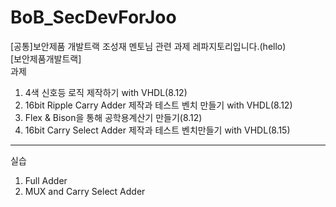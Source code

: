 # BoB_SecDevForJoo
[공통]보안제품 개발트랙 조성재 멘토님 관련 과제 레파지토리입니다.(hello)  
[보안제품개발트랙]  
과제  
  1. 4색 신호등 로직 제작하기 with VHDL(8.12)  
  2. 16bit Ripple Carry Adder 제작과 테스트 벤치 만들기 with VHDL(8.12)  
  3. Flex & Bison을 통해 공학용계산기 만들기(8.12)  
  4. 16bit Carry Select Adder 제작과 테스트 벤치만들기 with VHDL(8.15)
 
------

실습 
  1. Full Adder
  2. MUX and Carry Select Adder
